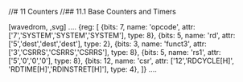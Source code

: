 //# 11 Counters
//## 11.1 Base Counters and Timers

[wavedrom, ,svg]
....
{reg: [
{bits: 7,  name: 'opcode', attr: ['7','SYSTEM','SYSTEM','SYSTEM'], type: 8},
{bits: 5,  name: 'rd',     attr: ['5','dest','dest','dest'],  type: 2},
{bits: 3,  name: 'funct3',  attr: ['3','CSRRS','CSRRS','CSRRS'],  type: 8},
{bits: 5,  name: 'rs1',    attr: ['5','0','0','0'], type: 8},
{bits: 12, name: 'csr',    attr: ['12','RDCYCLE[H]', 'RDTIME[H]','RDINSTRET[H]'], type: 4},
]}
....
